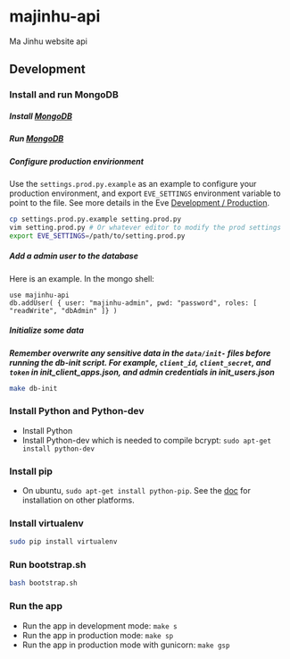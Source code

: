 majinhu-api
===========

Ma Jinhu website api

## Development

### Install and run MongoDB
##### Install [MongoDB](http://docs.mongodb.org/manual/installation/)
##### Run [MongoDB](http://docs.mongodb.org/manual/tutorial/manage-mongodb-processes/)
##### Configure production envirionment
Use the `settings.prod.py.example` as an example to configure your production environment, and export `EVE_SETTINGS` environment variable to point to the file. See more details in the Eve [Development / Production](http://python-eve.org/config.html#development-production).
```bash
cp settings.prod.py.example setting.prod.py
vim setting.prod.py # Or whatever editor to modify the prod settings
export EVE_SETTINGS=/path/to/setting.prod.py
```
##### Add a admin user to the database
Here is an example. In the mongo shell:
```
use majinhu-api
db.addUser( { user: "majinhu-admin", pwd: "password", roles: [ "readWrite", "dbAdmin" ]} )
```
##### Initialize some data

***Remember overwrite any sensitive data in the `data/init-` files before running the db-init script. For example, `client_id`, `client_secret`, and `token` in init_client_apps.json, and admin credentials in init_users.json***

```bash
make db-init
```

### Install Python and Python-dev
 - Install Python
 - Install Python-dev which is needed to compile bcrypt: `sudo apt-get install python-dev`

### Install pip
 - On ubuntu, `sudo apt-get install python-pip`. See the [doc](http://pip.readthedocs.org/en/latest/installing.html) for installation on other platforms.

### Install virtualenv
```bash
sudo pip install virtualenv
```

### Run bootstrap.sh
```bash
bash bootstrap.sh
```

### Run the app

 - Run the app in development mode: `make s`
 - Run the app in production mode: `make sp`
 - Run the app in production mode with gunicorn: `make gsp`
